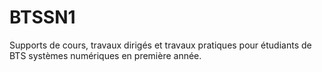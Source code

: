 # BTSSN1
Supports de cours, travaux dirigés et travaux pratiques pour étudiants de BTS systèmes numériques en première année.
